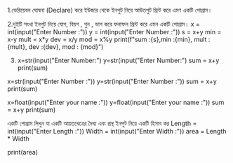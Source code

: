1.ভেরিয়েবল ঘোষনা (Declare) করে ইউজার থেকে ইনপুট নিয়ে আউতপুট প্রিন্ট করে এমণ একটি পোগ্রাম।




2.দুইটি সংখা ইনপুট নিয়ে যোগ, বিয়গ , গুন , ভাগ করে ফলাফল প্রিন্ট করে এমন একটি পোগ্রাম।
x = int(input("Enter Number :"))
y = int(input("Enter Number :"))
s = x+y
min = x-y
mult = x*y
dev = x/y
mod = x%y
print(f"sum :{s},min :{min}, mult :{mult}, dev :{dev}, mod : {mod}")

3. x=str(input("Enter Number:")
   y=str(input("Enter Number:")
   sum = x+y
   print(sum)

x=str(input("Enter Number :"))
y=str(input("Enter Number :"))
sum = x+y
print(sum)

x=float(input("Enter your name :"))
y=float(input("Enter your name :"))
sum = x+y
print(sum)

একটি পোগ্রাম লিখুন যা একটি আয়তখেত্রের দৈঘ্য এবং প্রস্থ  ইনপুট নিয়ে একটি হিসাব কর
Length = int(input("Enter Length :"))
Width = int(input("Enter Width :"))
area = Length * Width

print(area)
